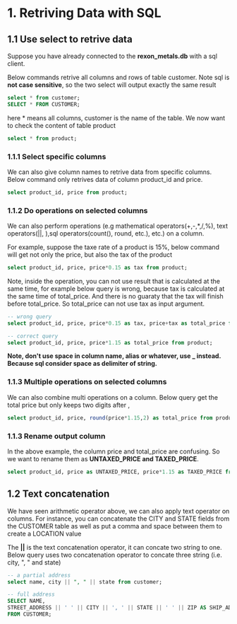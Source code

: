 # 1. Retriving Data with SQL

## 1.1 Use select to retrive data

Suppose you have already connected to the **rexon_metals.db** with a sql client.

Below commands retrive all columns and rows of table customer. Note sql is **not case sensitive**, so the two select will output exactly the same result 
```sql
select * from customer;
SELECT * FROM CUSTOMER;    
```

here * means all columns, customer is the name of the table. We now want to check the content of table product

```sql
select * from product;
```

### 1.1.1 Select specific columns

We can also give column names to retrive data from specific columns. Below command only retrives data of column product_id and price.

```sql
select product_id, price from product;
```

### 1.1.2 Do operations on selected columns
We can also perform operations (e.g mathematical operators(+,-,*,/,%), text operators(||, ),sql operators(count(), round, etc.), etc.) on a column.

For example, suppose the taxe rate of a product is 15%, below command will get not only the price, but also the tax of the product
```sql
select product_id, price, price*0.15 as tax from product;
```

Note, inside the operation, you can not use result that is calculated at the same time, for example below query is wrong, because
tax is calculated at the same time of total_price. And there is no guaraty that the tax will finish before total_price. So total_price
can not use tax as input argument.

```sql
-- wrong query
select product_id, price, price*0.15 as tax, price+tax as total_price from product;

-- correct query
select product_id, price, price*1.15 as total_price from product;
```

**Note, don't use space in column name, alias or whatever, use _ instead. Because sql consider space as delimiter of string.** 

### 1.1.3 Multiple operations on selected columns
We can also combine multi operations on a column. Below query get the total price but only keeps two digits after ,

```sql
select product_id, price, round(price*1.15,2) as total_price from product;
```

### 1.1.3 Rename output column 

In the above example, the column price and total_price are confusing. So we want to rename them as **UNTAXED_PRICE and TAXED_PRICE**.

```sql
select product_id, price as UNTAXED_PRICE, price*1.15 as TAXED_PRICE from product;
```
## 1.2 Text concatenation

We have seen arithmetic operator above, we can also apply text operator on columns. For instance, you can concatenate the CITY and STATE fields from the CUSTOMER table as well as put a comma and space between them to create a LOCATION value

The **||** is the text concatenation operator, it can concate two string to one. Below query uses two concatenation operator to concate
three string (i.e. city, ", " and state) 

```sql
-- a partial address
select name, city || ", " || state from customer;

-- full address
SELECT NAME,
STREET_ADDRESS || ' ' || CITY || ', ' || STATE || ' ' || ZIP AS SHIP_ADDRESS
FROM CUSTOMER;
```



